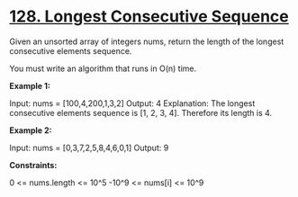 # [128. Longest Consecutive Sequence](https://leetcode.com/problems/longest-consecutive-sequence/)

Given an unsorted array of integers nums, return the length of the longest consecutive elements sequence.

You must write an algorithm that runs in O(n) time.

 

**Example 1:**

Input: nums = [100,4,200,1,3,2]
Output: 4
Explanation: The longest consecutive elements sequence is [1, 2, 3, 4]. Therefore its length is 4.

**Example 2:**

Input: nums = [0,3,7,2,5,8,4,6,0,1]
Output: 9
 

**Constraints:**

0 <= nums.length <= 10^5
-10^9 <= nums[i] <= 10^9